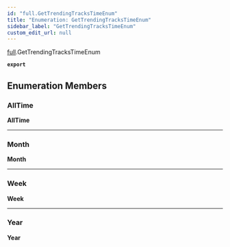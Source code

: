 ```yaml
---
id: "full.GetTrendingTracksTimeEnum"
title: "Enumeration: GetTrendingTracksTimeEnum"
sidebar_label: "GetTrendingTracksTimeEnum"
custom_edit_url: null
---
```


[full](../namespaces/full.md).GetTrendingTracksTimeEnum

**`export`**

## Enumeration Members

### AllTime

 **AllTime**

___

### Month

 **Month**

___

### Week

 **Week**

___

### Year

 **Year**
